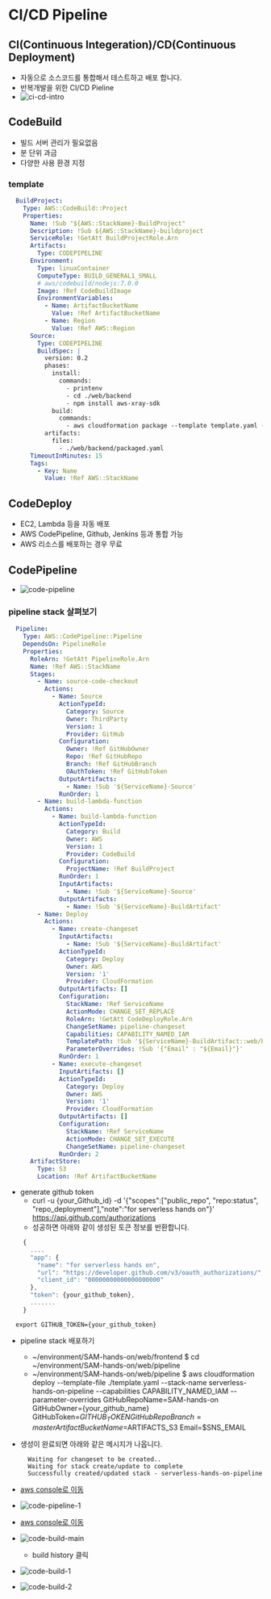 # CI/CD Pipeline

## CI(Continuous Integeration)/CD(Continuous Deployment)
  - 자동으로 소스코드를 통합해서 테스트하고 배포 합니다.
  - 반복개발을 위한 CI/CD Pieline
  - ![ci-cd-intro](/web/pipeline/images/CI-CD-intro.png)

## CodeBuild
  - 빌드 서버 관리가 필요없음
  - 분 단위 과금
  - 다양한 사용 환경 지정
  ### template
```yaml
  BuildProject:
    Type: AWS::CodeBuild::Project
    Properties:
      Name: !Sub "${AWS::StackName}-BuildProject"
      Description: !Sub ${AWS::StackName}-buildproject
      ServiceRole: !GetAtt BuildProjectRole.Arn
      Artifacts:
        Type: CODEPIPELINE
      Environment:
        Type: linuxContainer
        ComputeType: BUILD_GENERAL1_SMALL
        # aws/codebuild/nodejs:7.0.0
        Image: !Ref CodeBuildImage
        EnvironmentVariables:
          - Name: ArtifactBucketName
            Value: !Ref ArtifactBucketName
          - Name: Region
            Value: !Ref AWS::Region
      Source:
        Type: CODEPIPELINE
        BuildSpec: |
          version: 0.2
          phases:
            install:
              commands:
                - printenv
                - cd ./web/backend
                - npm install aws-xray-sdk
            build:
              commands:
                - aws cloudformation package --template template.yaml --s3-bucket ${ArtifactBucketName} --output-template packaged.yaml --region=${Region}
          artifacts: 
            files:
              - ./web/backend/packaged.yaml
      TimeoutInMinutes: 15
      Tags:
        - Key: Name
          Value: !Ref AWS::StackName    
```

## CodeDeploy
  - EC2, Lambda 등을 자동 배포
  - AWS CodePipeline, Github, Jenkins 등과 통합 가능
  - AWS 리소스를 배포하는 경우 무료

## CodePipeline
  - ![code-pipeline](/web/pipeline/images/code-pipeline-summary.png)

### pipeline stack 살펴보기
```yaml
  Pipeline:
    Type: AWS::CodePipeline::Pipeline
    DependsOn: PipelineRole
    Properties:
      RoleArn: !GetAtt PipelineRole.Arn
      Name: !Ref AWS::StackName
      Stages:
        - Name: source-code-checkout
          Actions:
            - Name: Source
              ActionTypeId:
                Category: Source
                Owner: ThirdParty
                Version: 1
                Provider: GitHub
              Configuration:
                Owner: !Ref GitHubOwner
                Repo: !Ref GitHubRepo
                Branch: !Ref GitHubBranch
                OAuthToken: !Ref GitHubToken
              OutputArtifacts:
                - Name: !Sub '${ServiceName}-Source'
              RunOrder: 1
        - Name: build-lambda-function
          Actions:
            - Name: build-lambda-function
              ActionTypeId:
                Category: Build
                Owner: AWS
                Version: 1
                Provider: CodeBuild
              Configuration:
                ProjectName: !Ref BuildProject
              RunOrder: 1
              InputArtifacts:
                - Name: !Sub '${ServiceName}-Source'
              OutputArtifacts:
                - Name: !Sub '${ServiceName}-BuildArtifact'
        - Name: Deploy
          Actions:
            - Name: create-changeset
              InputArtifacts:
                - Name: !Sub '${ServiceName}-BuildArtifact'
              ActionTypeId:
                Category: Deploy
                Owner: AWS
                Version: '1'
                Provider: CloudFormation
              OutputArtifacts: []
              Configuration:
                StackName: !Ref ServiceName
                ActionMode: CHANGE_SET_REPLACE
                RoleArn: !GetAtt CodeDeployRole.Arn
                ChangeSetName: pipeline-changeset
                Capabilities: CAPABILITY_NAMED_IAM
                TemplatePath: !Sub '${ServiceName}-BuildArtifact::web/backend/${PackagedFile}'
                ParameterOverrides: !Sub '{"Email" : "${Email}"}'
              RunOrder: 1
            - Name: execute-changeset
              InputArtifacts: []
              ActionTypeId:
                Category: Deploy
                Owner: AWS
                Version: '1'
                Provider: CloudFormation
              OutputArtifacts: []
              Configuration:
                StackName: !Ref ServiceName
                ActionMode: CHANGE_SET_EXECUTE
                ChangeSetName: pipeline-changeset
              RunOrder: 2
      ArtifactStore:
        Type: S3
        Location: !Ref ArtifactBucketName
```    
  - generate github token
    - curl -u {your_Github_id} -d '{"scopes":["public_repo", "repo:status", "repo_deployment"],"note":"for serverless hands on"}' https://api.github.com/authorizations
    - 성공하면 아래와 같이 생성된 토큰 정보를 반환합니다.
```javascript
    {
      ....
      "app": {
        "name": "for serverless hands on",
        "url": "https://developer.github.com/v3/oauth_authorizations/",
        "client_id": "00000000000000000000"
      },
      "token": {your_github_token},
      .......
    }
```
```
  export GITHUB_TOKEN={your_github_token}
```

  - pipeline stack 배포하기
    - ~/environment/SAM-hands-on/web/frontend $ cd ~/environment/SAM-hands-on/web/pipeline
    - ~/environment/SAM-hands-on/web/pipeline $ aws cloudformation deploy --template-file ./template.yaml --stack-name serverless-hands-on-pipeline  --capabilities CAPABILITY_NAMED_IAM --parameter-overrides GitHubRepoName=SAM-hands-on GitHubOwner={your_github_name} GitHubToken=$GITHUB_TOKEN  GitHubRepoBranch=master ArtifactBucketName=$ARTIFACTS_S3 Email=$SNS_EMAIL


  - 생성이 완료되면 아래와 같은 메시지가 나옵니다.
    ```
      Waiting for changeset to be created..
      Waiting for stack create/update to complete
      Successfully created/updated stack - serverless-hands-on-pipeline
    ```
  - [aws console로 이동](https://ap-southeast-1.console.aws.amazon.com/codepipeline/home?region=ap-southeast-1#/view/serverless-hands-on-pipeline)
  - ![code-pipeline-1](/web/pipeline/images/code-pipeline-1.png)
  - [aws console로 이동](https://ap-southeast-1.console.aws.amazon.com/codebuild/home?region=ap-southeast-1#/projects/serverless-hands-on-pipeline-BuildProject/view)
  - ![code-build-main](/web/pipeline/images/code-build-main.png)
    - build history 클릭
  - ![code-build-1](/web/pipeline/images/code-build-1.png)
  - ![code-build-2](/web/pipeline/images/code-build-2.png)


